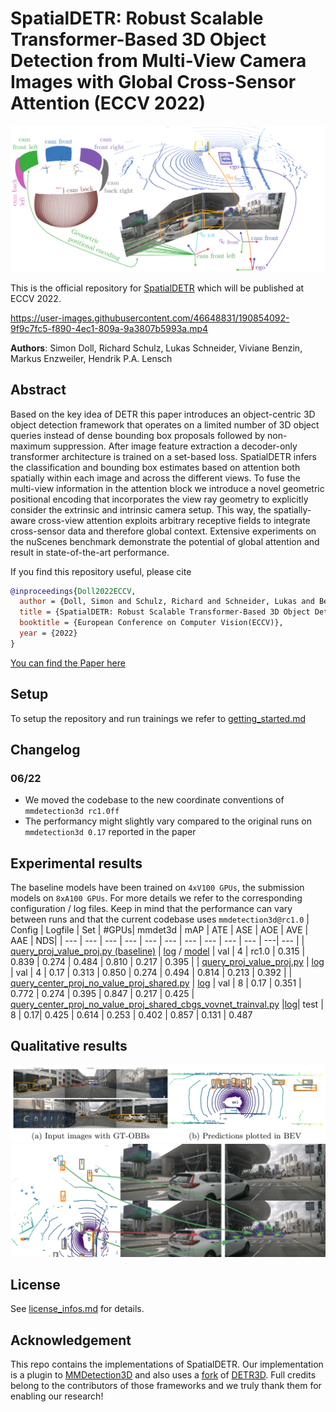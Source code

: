 # SpatialDETR: Robust Scalable Transformer-Based 3D Object Detection from Multi-View Camera Images with Global Cross-Sensor Attention (ECCV 2022)

![](img/overview.png "Overview")  

This is the official repository for [SpatialDETR](https://markus-enzweiler.de/downloads/publications/ECCV2022-spatial_detr.pdf) which will be published at ECCV 2022.   


https://user-images.githubusercontent.com/46648831/190854092-9f9c7fc5-f890-4ec1-809a-9a3807b5993a.mp4  

**Authors**: Simon Doll, Richard Schulz, Lukas Schneider, Viviane Benzin, Markus Enzweiler, Hendrik P.A. Lensch
## Abstract
Based on the key idea of DETR this paper introduces an object-centric 3D object detection framework that operates on a limited number of 3D object queries instead of dense bounding box proposals followed by non-maximum suppression. After image feature extraction a decoder-only transformer architecture is trained on a set-based loss. SpatialDETR infers the classification and bounding box estimates based on attention both spatially within each image and across the different views. To fuse the multi-view information in the attention block we introduce a novel geometric positional encoding that incorporates the view ray geometry to explicitly consider the extrinsic and intrinsic camera setup. This way, the  spatially-aware cross-view attention exploits arbitrary receptive fields to integrate cross-sensor data and therefore global context. Extensive experiments on the nuScenes benchmark demonstrate the potential of global attention and result in state-of-the-art performance.

If you find this repository useful, please cite
```bibtex
@inproceedings{Doll2022ECCV,
  author = {Doll, Simon and Schulz, Richard and Schneider, Lukas and Benzin, Viviane and Enzweiler Markus and Lensch, Hendrik P.A.},
  title = {SpatialDETR: Robust Scalable Transformer-Based 3D Object Detection from Multi-View Camera Images with Global Cross-Sensor Attention},
  booktitle = {European Conference on Computer Vision(ECCV)},
  year = {2022}
}
```

[You can find the Paper here](https://markus-enzweiler.de/downloads/publications/ECCV2022-spatial_detr.pdf)
## Setup
To setup the repository and run trainings we refer to [getting_started.md](getting_started.md)

## Changelog
### 06/22
- We moved the codebase to the new coordinate conventions of `mmdetection3d rc1.0ff`
- The performancy might slightly vary compared to the original runs on `mmdetection3d 0.17` reported in the paper


## Experimental results
The baseline models have been trained on `4xV100 GPUs`, the submission models on `8xA100 GPUs`. For more details we refer to the corresponding configuration / log files. Keep in mind that the performance can vary between runs and that the current codebase uses `mmdetection3d@rc1.0`
| Config  | Logfile | Set | #GPUs| mmdet3d | mAP | ATE | ASE | AOE | AVE | AAE | NDS|
| --- | --- | --- | --- | --- | --- | --- | --- | --- | --- | ---| --- |
| [query_proj_value_proj.py (baseline)](configs/submission/frozen_4/query_proj_value_proj.py)  | [log](training_logs/frozen_4/query_proj_value_proj.log) / [model](https://drive.google.com/file/d/1Tm6M0e-8QYBUeqwBwYpJk1EwxQbyZl6M/view?usp=sharing) | val | 4 | rc1.0 | 0.315 | 0.839 | 0.274 | 0.484 | 0.810 | 0.217 | 0.395 |
| [query_proj_value_proj.py](configs/submission/frozen_4/query_proj_value_proj.py)  | [log](training_logs/frozen_4/query_proj_value_proj_0_17.log) | val | 4 | 0.17 | 0.313 | 0.850 | 0.274 | 0.494 | 0.814 | 0.213 | 0.392 |
| [query_center_proj_no_value_proj_shared.py](configs/submission/frozen_1/query_center_proj_no_value_proj_shared.py)  | [log](training_logs/frozen_1/query_center_proj_no_value_proj_shared.log) | val | 8 | 0.17 | 0.351 | 0.772 | 0.274 | 0.395 | 0.847 | 0.217 | 0.425
| [query_center_proj_no_value_proj_shared_cbgs_vovnet_trainval.py](configs/submission/frozen_1/query_center_proj_no_value_proj_shared_cbgs_vovnet_trainval.py)  |[log](training_logs/frozen_1/query_center_proj_no_value_proj_shared_cbgs_vovnet_trainval.log)| test | 8 | 0.17| 0.425 | 0.614 | 0.253 | 0.402 | 0.857 | 0.131 | 0.487

## Qualitative results
![](img/qualitative_results.png "Visualization of predictions")
![](img/attention.png "Attention visualization for multiple queries")

## License
See [license_infos.md](license_infos.md) for details.

## Acknowledgement
This repo contains the implementations of SpatialDETR. Our implementation is a plugin to [MMDetection3D](https://github.com/open-mmlab/mmdetection3d) and also uses a [fork](https://github.com/SimonDoll/fusion_detr3d) of [DETR3D](https://github.com/WangYueFt/detr3d). Full credits belong to the contributors of those frameworks and we truly thank them for enabling our research!
